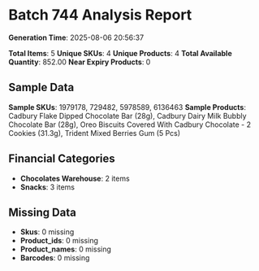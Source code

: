 # Batch 744 Analysis Report

**Generation Time**: 2025-08-06 20:56:37

**Total Items**: 5
**Unique SKUs**: 4
**Unique Products**: 4
**Total Available Quantity**: 852.00
**Near Expiry Products**: 0

## Sample Data
**Sample SKUs**: 1979178, 729482, 5978589, 6136463
**Sample Products**: Cadbury Flake Dipped Chocolate Bar (28g), Cadbury Dairy Milk Bubbly Chocolate Bar (28g), Oreo Biscuits Covered With Cadbury Chocolate - 2 Cookies (31.3g), Trident Mixed Berries Gum (5 Pcs)

## Financial Categories
- **Chocolates Warehouse**: 2 items
- **Snacks**: 3 items

## Missing Data
- **Skus**: 0 missing
- **Product_ids**: 0 missing
- **Product_names**: 0 missing
- **Barcodes**: 0 missing
